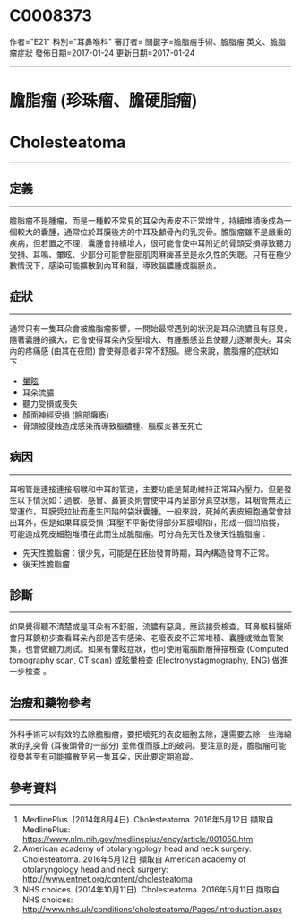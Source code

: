 # C0008373
作者="E21"
科別="耳鼻喉科"
審訂者=
關鍵字=膽脂瘤手術、膽脂瘤 英文、膽脂瘤症狀
發佈日期=2017-01-24
更新日期=2017-01-24

----------
# 膽脂瘤 (珍珠瘤、膽硬脂瘤) 
# Cholesteatoma
----------
## 定義
----------

膽脂瘤不是腫瘤，而是一種較不常見的耳朵內表皮不正常增生，持續堆積後成為一個較大的囊腫，通常位於耳膜後方的中耳及顱骨內的乳突骨。膽脂瘤雖不是嚴重的疾病，但若置之不理，囊腫會持續增大，很可能會使中耳附近的骨頭受損導致聽力受損、耳鳴、暈眩、少部分可能會臉部肌肉麻痺甚至是永久性的失聰。只有在極少數情況下，感染可能擴散到內耳和腦，導致腦膿腫或腦膜炎。

## 症狀
----------

通常只有一隻耳朵會被膽脂瘤影響，一開始最常遇到的狀況是耳朵流膿且有惡臭，隨著囊腫的擴大，它會使得耳朵內受壓增大、有腫脹感並且使聽力逐漸喪失。耳朵內的疼痛感 (由其在夜間) 會使得患者非常不舒服。總合來說，膽脂瘤的症狀如下：

- [暈眩](C0012833-01)
- 耳朵流膿
- 聽力受損或喪失
- 顏面神經受損 (臉部癱瘓)
- 骨頭被侵蝕造成感染而導致腦膿腫、腦膜炎甚至死亡
## 病因
----------

耳咽管是連接連接咽喉和中耳的管道，主要功能是幫助維持正常耳內壓力。但是發生以下情況如：過敏、感冒、鼻竇炎則會使中耳內呈部分真空狀態，耳咽管無法正常運作，耳膜受拉扯而產生凹陷的袋狀囊腫。一般來說，死掉的表皮細胞通常會排出耳外，但是如果耳膜受損 (耳壓不平衡使得部分耳膜塌陷)，形成一個凹陷袋，可能造成死皮細胞堆積在此而生成膽脂瘤。可分為先天性及後天性膽脂瘤：

- 先天性膽脂瘤：很少見，可能是在胚胎發育時期，耳內構造發育不正常。
- 後天性膽脂瘤
## 診斷
----------

如果覺得聽不清楚或是耳朵有不舒服，流膿有惡臭，應該接受檢查。耳鼻喉科醫師會用耳鏡初步查看耳朵內部是否有感染、老廢表皮不正常堆積、囊腫或微血管聚集，也會做聽力測試。如果有暈眩症狀，也可使用電腦斷層掃描檢查 (Computed tomography scan, CT scan) 或眩暈檢查 (Electronystagmography, ENG) 做進一步檢查 。

## 治療和藥物參考
----------

外科手術可以有效的去除膽脂瘤，要把壞死的表皮細胞去除，還需要去除一些海綿狀的乳突骨 (耳後頭骨的一部分) 並修復而膜上的破洞。要注意的是，膽脂瘤可能復發甚至有可能擴散至另一隻耳朵，因此要定期追蹤。

## 參考資料
----------
1. MedlinePlus. (2014年8月4日). Cholesteatoma. 2016年5月12日 擷取自 MedlinePlus: 
  https://www.nlm.nih.gov/medlineplus/ency/article/001050.htm
2. American academy of otolaryngology head and neck surgery. Cholesteatoma. 2016年5月12日 擷取自 American academy of otolaryngology head and neck surgery: 
  http://www.entnet.org/content/cholesteatoma
3. NHS choices. (2014年10月11日). Cholesteatoma. 2016年5月11日 擷取自 NHS choices:
  http://www.nhs.uk/conditions/cholesteatoma/Pages/Introduction.aspx

